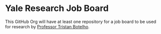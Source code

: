# Yale Research Job Board

This GitHub Org will have at least one repository
for a job board to be used for research by
[Professor Tristan Botelho](https://som.yale.edu/faculty-research/faculty-directory/tristan-l-botelho).
